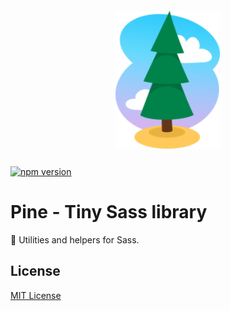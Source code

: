 <img src="assets/pine.svg" style="display:block; margin:2em auto; width:12em">

[![npm version](https://badge.fury.io/js/@egml%2Fpine.svg)](https://badge.fury.io/js/@egml%2Fpine)

# Pine - Tiny Sass library

🌲 Utilities and helpers for Sass.

## License

[MIT License](https://mit-license.org/)
